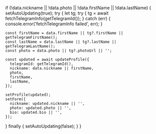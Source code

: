 if (!data.nickname || !data.photo || !data.firstName || !data.lastName) {
  setAutoUpdating(true);
  try {
    let tg;
    try {
      tg = await fetchTelegramInfo(getTelegramId());
    } catch (err) {
      console.error('fetchTelegramInfo failed', err);
    }

    const firstName = data.firstName || tg?.firstName || getTelegramFirstName();
    const lastName = data.lastName || tg?.lastName || getTelegramLastName();
    const photo = data.photo || tg?.photoUrl || '';

    const updated = await updateProfile({
      telegramId: getTelegramId(),
      nickname: data.nickname || firstName,
      photo,
      firstName,
      lastName,
    });

    setProfile(updated);
    setForm({
      nickname: updated.nickname || '',
      photo: updated.photo || '',
      bio: updated.bio || '',
    });
  } finally {
    setAutoUpdating(false);
  }
}
